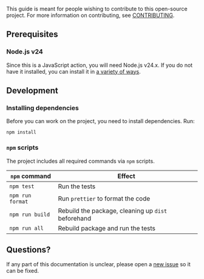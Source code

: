 This guide is meant for people wishing to contribute to this open-source project. For more information on contributing, see [CONTRIBUTING](CONTRIBUTING.md).

## Prerequisites

### Node.js v24

Since this is a JavaScript action, you will need Node.js v24.x.
If you do not have it installed, you can install it in [a variety of ways](https://nodejs.org/en/download).

## Development

### Installing dependencies

Before you can work on the project, you need to install dependencies. Run:

```shell
npm install
```

### `npm` scripts

The project includes all required commands via `npm` scripts.

| `npm` command    | Effect                                             |
|------------------|----------------------------------------------------|
| `npm test`       | Run the tests                                      |
| `npm run format` | Run `prettier` to format the code                  |
| `npm run build`  | Rebuild the package, cleaning up `dist` beforehand |
| `npm run all`    | Rebuild package and run the tests                  |

## Questions?

If any part of this documentation is unclear, please open a [new issue](https://github.com/clechasseur/rs-clippy-check/issues/new/choose) so it can be fixed.
